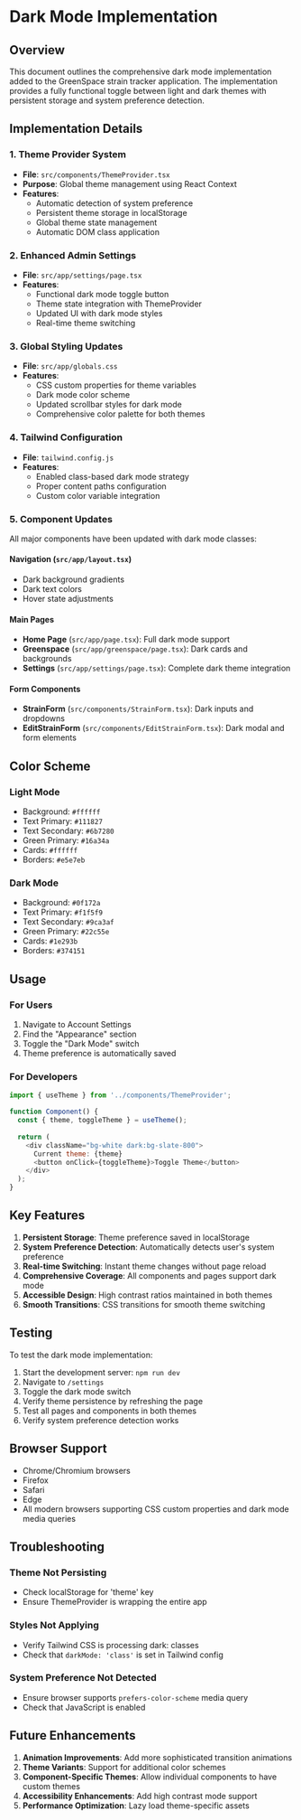 # Dark Mode Implementation

## Overview
This document outlines the comprehensive dark mode implementation added to the GreenSpace strain tracker application. The implementation provides a fully functional toggle between light and dark themes with persistent storage and system preference detection.

## Implementation Details

### 1. Theme Provider System
- **File**: `src/components/ThemeProvider.tsx`
- **Purpose**: Global theme management using React Context
- **Features**:
  - Automatic detection of system preference
  - Persistent theme storage in localStorage
  - Global theme state management
  - Automatic DOM class application

### 2. Enhanced Admin Settings
- **File**: `src/app/settings/page.tsx`
- **Features**:
  - Functional dark mode toggle button
  - Theme state integration with ThemeProvider
  - Updated UI with dark mode styles
  - Real-time theme switching

### 3. Global Styling Updates
- **File**: `src/app/globals.css`
- **Features**:
  - CSS custom properties for theme variables
  - Dark mode color scheme
  - Updated scrollbar styles for dark mode
  - Comprehensive color palette for both themes

### 4. Tailwind Configuration
- **File**: `tailwind.config.js`
- **Features**:
  - Enabled class-based dark mode strategy
  - Proper content paths configuration
  - Custom color variable integration

### 5. Component Updates
All major components have been updated with dark mode classes:

#### Navigation (`src/app/layout.tsx`)
- Dark background gradients
- Dark text colors
- Hover state adjustments

#### Main Pages
- **Home Page** (`src/app/page.tsx`): Full dark mode support
- **Greenspace** (`src/app/greenspace/page.tsx`): Dark cards and backgrounds
- **Settings** (`src/app/settings/page.tsx`): Complete dark theme integration

#### Form Components
- **StrainForm** (`src/components/StrainForm.tsx`): Dark inputs and dropdowns
- **EditStrainForm** (`src/components/EditStrainForm.tsx`): Dark modal and form elements

## Color Scheme

### Light Mode
- Background: `#ffffff`
- Text Primary: `#111827`
- Text Secondary: `#6b7280`
- Green Primary: `#16a34a`
- Cards: `#ffffff`
- Borders: `#e5e7eb`

### Dark Mode
- Background: `#0f172a`
- Text Primary: `#f1f5f9`
- Text Secondary: `#9ca3af`
- Green Primary: `#22c55e`
- Cards: `#1e293b`
- Borders: `#374151`

## Usage

### For Users
1. Navigate to Account Settings
2. Find the "Appearance" section
3. Toggle the "Dark Mode" switch
4. Theme preference is automatically saved

### For Developers
```javascript
import { useTheme } from '../components/ThemeProvider';

function Component() {
  const { theme, toggleTheme } = useTheme();
  
  return (
    <div className="bg-white dark:bg-slate-800">
      Current theme: {theme}
      <button onClick={toggleTheme}>Toggle Theme</button>
    </div>
  );
}
```

## Key Features

1. **Persistent Storage**: Theme preference saved in localStorage
2. **System Preference Detection**: Automatically detects user's system preference
3. **Real-time Switching**: Instant theme changes without page reload
4. **Comprehensive Coverage**: All components and pages support dark mode
5. **Accessible Design**: High contrast ratios maintained in both themes
6. **Smooth Transitions**: CSS transitions for smooth theme switching

## Testing

To test the dark mode implementation:

1. Start the development server: `npm run dev`
2. Navigate to `/settings`
3. Toggle the dark mode switch
4. Verify theme persistence by refreshing the page
5. Test all pages and components in both themes
6. Verify system preference detection works

## Browser Support

- Chrome/Chromium browsers
- Firefox
- Safari
- Edge
- All modern browsers supporting CSS custom properties and dark mode media queries

## Troubleshooting

### Theme Not Persisting
- Check localStorage for 'theme' key
- Ensure ThemeProvider is wrapping the entire app

### Styles Not Applying
- Verify Tailwind CSS is processing dark: classes
- Check that `darkMode: 'class'` is set in Tailwind config

### System Preference Not Detected
- Ensure browser supports `prefers-color-scheme` media query
- Check that JavaScript is enabled

## Future Enhancements

1. **Animation Improvements**: Add more sophisticated transition animations
2. **Theme Variants**: Support for additional color schemes
3. **Component-Specific Themes**: Allow individual components to have custom themes
4. **Accessibility Enhancements**: Add high contrast mode support
5. **Performance Optimization**: Lazy load theme-specific assets